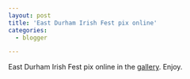 ```yaml
---
layout: post
title: 'East Durham Irish Fest pix online'
categories:
  - blogger

---
```


East Durham Irish Fest pix online in the <a href="gallery.aspx">gallery</a>.  Enjoy.

